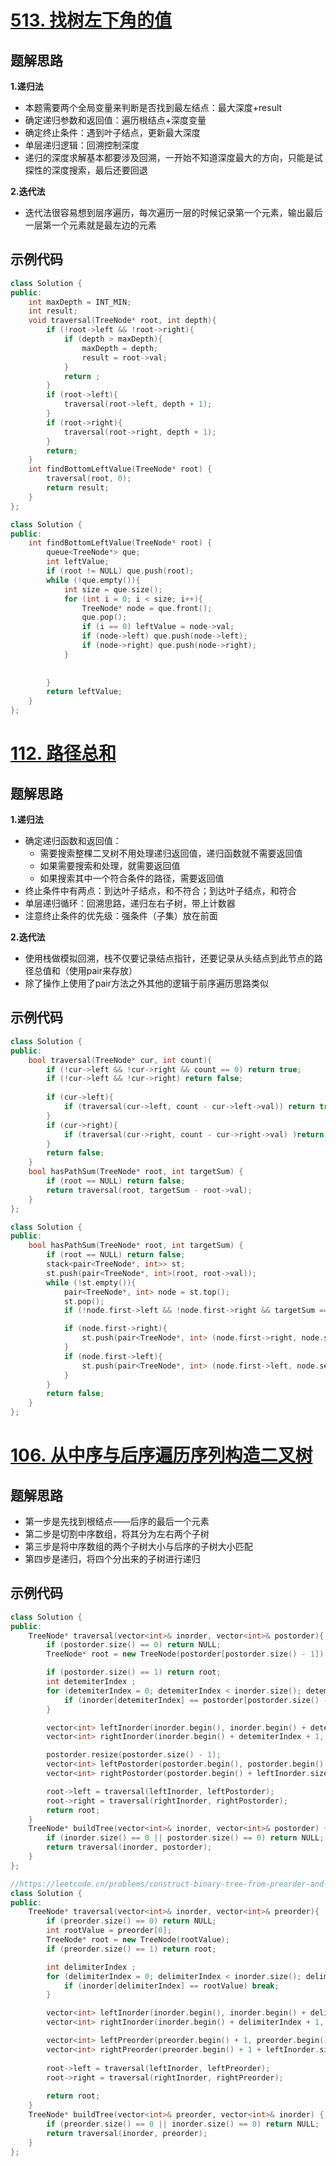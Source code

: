# [513. 找树左下角的值](https://leetcode.cn/problems/find-bottom-left-tree-value/)

## 题解思路

**1.递归法**

- 本题需要两个全局变量来判断是否找到最左结点：最大深度+result
- 确定递归参数和返回值：遍历根结点+深度变量
- 确定终止条件：遇到叶子结点，更新最大深度
- 单层递归逻辑：回溯控制深度
- 递归的深度求解基本都要涉及回溯，一开始不知道深度最大的方向，只能是试探性的深度搜索，最后还要回退

**2.迭代法**

- 迭代法很容易想到层序遍历，每次遍历一层的时候记录第一个元素，输出最后一层第一个元素就是最左边的元素

## 示例代码

```C++
class Solution {
public:
    int maxDepth = INT_MIN;
    int result;
    void traversal(TreeNode* root, int depth){
        if (!root->left && !root->right){
            if (depth > maxDepth){
                maxDepth = depth;
                result = root->val;
            }
            return ;
        }
        if (root->left){
            traversal(root->left, depth + 1);
        }
        if (root->right){
            traversal(root->right, depth + 1);
        }
        return;
    }
    int findBottomLeftValue(TreeNode* root) {
        traversal(root, 0);
        return result;
    }
};
```



```C++
class Solution {
public:
    int findBottomLeftValue(TreeNode* root) {
        queue<TreeNode*> que;
        int leftValue;
        if (root != NULL) que.push(root);
        while (!que.empty()){
            int size = que.size();
            for (int i = 0; i < size; i++){
                TreeNode* node = que.front();
                que.pop();
                if (i == 0) leftValue = node->val;
                if (node->left) que.push(node->left);
                if (node->right) que.push(node->right);
            }
            
            
        }
        return leftValue;
    }
};
```

# [112. 路径总和 ](https://leetcode.cn/problems/path-sum/)

## 题解思路

**1.递归法**

- 确定递归函数和返回值：
  - 需要搜索整棵二叉树不用处理递归返回值，递归函数就不需要返回值
  - 如果需要搜索和处理，就需要返回值
  - 如果搜索其中一个符合条件的路径，需要返回值
- 终止条件中有两点：到达叶子结点，和不符合；到达叶子结点，和符合
- 单层递归循环：回溯思路，递归左右子树，带上计数器
- 注意终止条件的优先级：强条件（子集）放在前面

**2.迭代法**

- 使用栈做模拟回溯，栈不仅要记录结点指针，还要记录从头结点到此节点的路径总值和（使用pair来存放）
- 除了操作上使用了pair方法之外其他的逻辑于前序遍历思路类似

## 示例代码

```C++
class Solution {
public:
    bool traversal(TreeNode* cur, int count){
        if (!cur->left && !cur->right && count == 0) return true;
        if (!cur->left && !cur->right) return false;
        
        if (cur->left){
            if (traversal(cur->left, count - cur->left->val)) return true;
        }
        if (cur->right){
            if (traversal(cur->right, count - cur->right->val) )return true;
        }
        return false;
    }
    bool hasPathSum(TreeNode* root, int targetSum) {
        if (root == NULL) return false;
        return traversal(root, targetSum - root->val);
    }
};
```

```C++
class Solution {
public:
    bool hasPathSum(TreeNode* root, int targetSum) {
        if (root == NULL) return false;
        stack<pair<TreeNode*, int>> st;
        st.push(pair<TreeNode*, int>(root, root->val));
        while (!st.empty()){
            pair<TreeNode*, int> node = st.top();
            st.pop();
            if (!node.first->left && !node.first->right && targetSum == node.second) return true;

            if (node.first->right){
                st.push(pair<TreeNode*, int> (node.first->right, node.second + node.first->right->val));
            }
            if (node.first->left){
                st.push(pair<TreeNode*, int> (node.first->left, node.second + node.first->left->val));
            }
        }
        return false;
    }
};
```

# [106. 从中序与后序遍历序列构造二叉树](https://leetcode.cn/problems/construct-binary-tree-from-inorder-and-postorder-traversal/)

## 题解思路

- 第一步是先找到根结点——后序的最后一个元素
- 第二步是切割中序数组，将其分为左右两个子树
- 第三步是将中序数组的两个子树大小与后序的子树大小匹配
- 第四步是递归，将四个分出来的子树进行递归

## 示例代码

```C++
class Solution {
public:
    TreeNode* traversal(vector<int>& inorder, vector<int>& postorder){
        if (postorder.size() == 0) return NULL;
        TreeNode* root = new TreeNode(postorder[postorder.size() - 1]);

        if (postorder.size() == 1) return root;
        int detemiterIndex ;
        for (detemiterIndex = 0; detemiterIndex < inorder.size(); detemiterIndex++){
            if (inorder[detemiterIndex] == postorder[postorder.size() - 1]) break;
        }

        vector<int> leftInorder(inorder.begin(), inorder.begin() + detemiterIndex);
        vector<int> rightInorder(inorder.begin() + detemiterIndex + 1, inorder.end());

        postorder.resize(postorder.size() - 1);
        vector<int> leftPostorder(postorder.begin(), postorder.begin() + leftInorder.size());
        vector<int> rightPostorder(postorder.begin() + leftInorder.size(), postorder.end());

        root->left = traversal(leftInorder, leftPostorder);
        root->right = traversal(rightInorder, rightPostorder);
        return root;
    }
    TreeNode* buildTree(vector<int>& inorder, vector<int>& postorder) {
        if (inorder.size() == 0 || postorder.size() == 0) return NULL;
        return traversal(inorder, postorder);
    }
};
```

```C++
//https://leetcode.cn/problems/construct-binary-tree-from-preorder-and-inorder-traversal/
class Solution {
public:
    TreeNode* traversal(vector<int>& inorder, vector<int>& preorder){
        if (preorder.size() == 0) return NULL;
        int rootValue = preorder[0];
        TreeNode* root = new TreeNode(rootValue);
        if (preorder.size() == 1) return root;

        int delimiterIndex ;
        for (delimiterIndex = 0; delimiterIndex < inorder.size(); delimiterIndex++){
            if (inorder[delimiterIndex] == rootValue) break;
        }

        vector<int> leftInorder(inorder.begin(), inorder.begin() + delimiterIndex);
        vector<int> rightInorder(inorder.begin() + delimiterIndex + 1, inorder.end());

        vector<int> leftPreorder(preorder.begin() + 1, preorder.begin() + 1 + leftInorder.size());
        vector<int> rightPreorder(preorder.begin() + 1 + leftInorder.size(), preorder.end());
        
        root->left = traversal(leftInorder, leftPreorder);
        root->right = traversal(rightInorder, rightPreorder);
        
        return root;
    }
    TreeNode* buildTree(vector<int>& preorder, vector<int>& inorder) {
        if (preorder.size() == 0 || inorder.size() == 0) return NULL;
        return traversal(inorder, preorder);
    }
};
```

